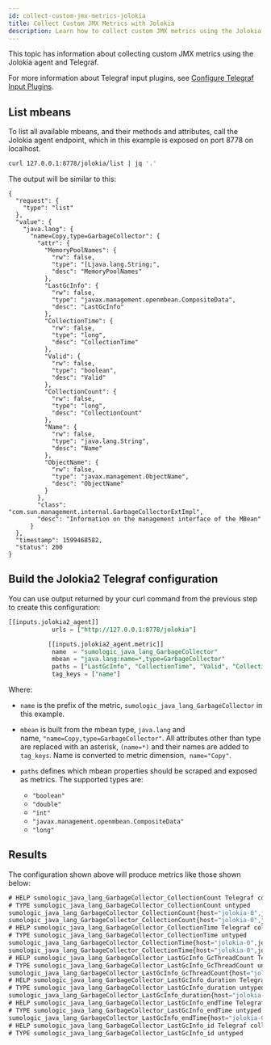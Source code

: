 ```yaml
---
id: collect-custom-jmx-metrics-jolokia
title: Collect Custom JMX Metrics with Jolokia
description: Learn how to collect custom JMX metrics using the Jolokia agent and Telegraf.
---
```




This topic has information about collecting custom JMX metrics using the Jolokia agent and Telegraf.  

For more information about Telegraf input plugins, see [Configure Telegraf Input Plugins](configure-telegraf-input-plugins.md).

## List mbeans

To list all available mbeans, and their methods and attributes, call the
Jolokia agent endpoint, which in this example is exposed on port 8778 on
localhost.

```bash
curl 127.0.0.1:8778/jolokia/list | jq '.'
```

The output will be similar to this:

```
{
  "request": {
    "type": "list"
  },
  "value": {
    "java.lang": {
      "name=Copy,type=GarbageCollector": {
        "attr": {
          "MemoryPoolNames": {
            "rw": false,
            "type": "[Ljava.lang.String;",
            "desc": "MemoryPoolNames"
          },
          "LastGcInfo": {
            "rw": false,
            "type": "javax.management.openmbean.CompositeData",
            "desc": "LastGcInfo"
          },
          "CollectionTime": {
            "rw": false,
            "type": "long",
            "desc": "CollectionTime"
          },
          "Valid": {
            "rw": false,
            "type": "boolean",
            "desc": "Valid"
          },
          "CollectionCount": {
            "rw": false,
            "type": "long",
            "desc": "CollectionCount"
          },
          "Name": {
            "rw": false,
            "type": "java.lang.String",
            "desc": "Name"
          },
          "ObjectName": {
            "rw": false,
            "type": "javax.management.ObjectName",
            "desc": "ObjectName"
          }
        },
        "class": "com.sun.management.internal.GarbageCollectorExtImpl",
        "desc": "Information on the management interface of the MBean"
      }
  },
  "timestamp": 1599468582,
  "status": 200
}
```

## Build the Jolokia2 Telegraf configuration

You can use output returned by your curl command from the previous step to create this configuration: 


```sql
[[inputs.jolokia2_agent]]
            urls = ["http://127.0.0.1:8778/jolokia"]

           [[inputs.jolokia2_agent.metric]]
            name  = "sumologic_java_lang_GarbageCollector"
            mbean = "java.lang:name=*,type=GarbageCollector"
            paths = ["LastGcInfo", "CollectionTime", "Valid", "CollectionCount"]
            tag_keys = ["name"]
```

Where:

* `name` is the prefix of the metric, `sumologic_java_lang_GarbageCollector` in this example. 
* `mbean` is built from the mbean type, `java.lang` and name, `"name=Copy,type=GarbageCollector"`. All attributes other than type are replaced with an asterisk, `(name=*)` and their names are added to `tag_keys`. Name is converted to metric dimension,` name="Copy"`.
* `paths` defines which mbean properties should be scraped and exposed as metrics. The supported types are:

    * `"boolean"`
    * `"double"`  
    * `"int"`
    * `"javax.management.openmbean.CompositeData"`
    * `"long"`

## Results

The configuration shown above will produce metrics like those shown below:

```js
# HELP sumologic_java_lang_GarbageCollector_CollectionCount Telegraf collected metric
# TYPE sumologic_java_lang_GarbageCollector_CollectionCount untyped
sumologic_java_lang_GarbageCollector_CollectionCount{host="jolokia-0",jolokia_agent_url="http://127.0.0.1:8778/jolokia",name="Copy"} 1
sumologic_java_lang_GarbageCollector_CollectionCount{host="jolokia-0",jolokia_agent_url="http://127.0.0.1:8778/jolokia",name="MarkSweepCompact"} 0
# HELP sumologic_java_lang_GarbageCollector_CollectionTime Telegraf collected metric
# TYPE sumologic_java_lang_GarbageCollector_CollectionTime untyped
sumologic_java_lang_GarbageCollector_CollectionTime{host="jolokia-0",jolokia_agent_url="http://127.0.0.1:8778/jolokia",name="Copy"} 18
sumologic_java_lang_GarbageCollector_CollectionTime{host="jolokia-0",jolokia_agent_url="http://127.0.0.1:8778/jolokia",name="MarkSweepCompact"} 0
# HELP sumologic_java_lang_GarbageCollector_LastGcInfo_GcThreadCount Telegraf collected metric
# TYPE sumologic_java_lang_GarbageCollector_LastGcInfo_GcThreadCount untyped
sumologic_java_lang_GarbageCollector_LastGcInfo_GcThreadCount{host="jolokia-0",jolokia_agent_url="http://127.0.0.1:8778/jolokia",name="Copy"} 1
# HELP sumologic_java_lang_GarbageCollector_LastGcInfo_duration Telegraf collected metric
# TYPE sumologic_java_lang_GarbageCollector_LastGcInfo_duration untyped
sumologic_java_lang_GarbageCollector_LastGcInfo_duration{host="jolokia-0",jolokia_agent_url="http://127.0.0.1:8778/jolokia",name="Copy"} 19
# HELP sumologic_java_lang_GarbageCollector_LastGcInfo_endTime Telegraf collected metric
# TYPE sumologic_java_lang_GarbageCollector_LastGcInfo_endTime untyped
sumologic_java_lang_GarbageCollector_LastGcInfo_endTime{host="jolokia-0",jolokia_agent_url="http://127.0.0.1:8778/jolokia",name="Copy"} 20719
# HELP sumologic_java_lang_GarbageCollector_LastGcInfo_id Telegraf collected metric
# TYPE sumologic_java_lang_GarbageCollector_LastGcInfo_id untyped
```
